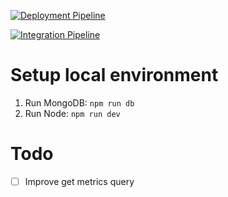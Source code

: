 [![Deployment Pipeline](https://github.com/RubenGlez/cardibackend/actions/workflows/deployment.yml/badge.svg)](https://github.com/RubenGlez/cardibackend/actions/workflows/deployment.yml)

[![Integration Pipeline](https://github.com/RubenGlez/cardibackend/actions/workflows/integration.yml/badge.svg)](https://github.com/RubenGlez/cardibackend/actions/workflows/integration.yml)


# Setup local environment
1. Run MongoDB: ```npm run db```
2. Run Node: ```npm run dev```

# Todo
- [ ] Improve get metrics query
